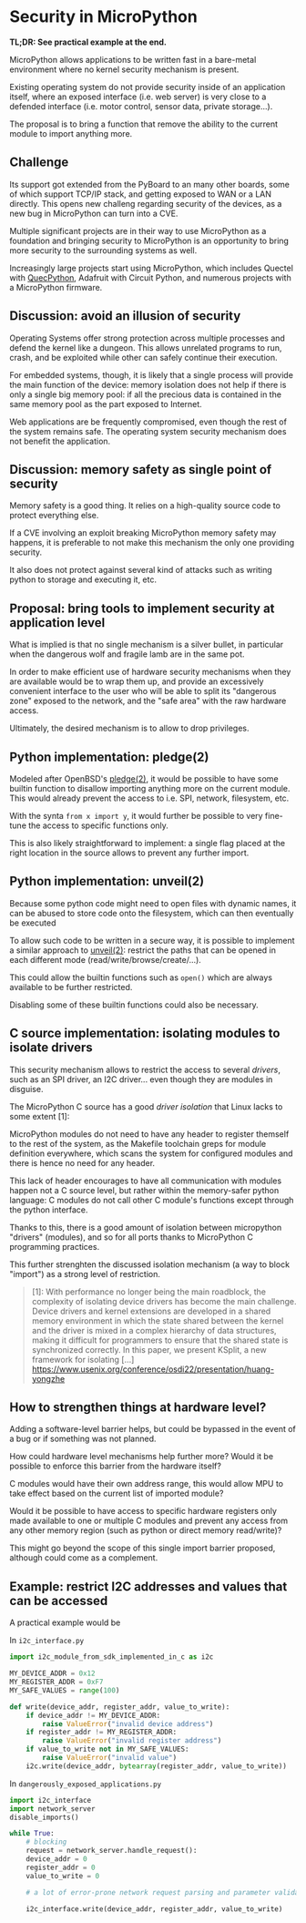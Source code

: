 # Security in MicroPython

**TL;DR: See practical example at the end.**

MicroPython allows applications to be written fast in a bare-metal environment
where no kernel security mechanism is present.

Existing operating system do not provide security inside of an application
itself, where an exposed interface (i.e. web server) is very close to a
defended interface (i.e. motor control, sensor data, private storage...).

The proposal is to bring a function that remove the ability to the current
module to import anything more.

Challenge
--------------------------------------------------------------------------------
Its support got extended from the PyBoard to an many other boards, some of
which support TCP/IP stack, and getting exposed to WAN or a LAN directly. This
opens new challeng regarding security of the devices, as a new bug in
MicroPython can turn into a CVE.

Multiple significant projects are in their way to use MicroPython as a
foundation and bringing security to MicroPython is an opportunity to bring more
security to the surrounding systems as well.

Increasingly large projects start using MicroPython, which includes Quectel with
[QuecPython](https://python.quectel.com/), Adafruit with Circuit Python,
and numerous projects with a MicroPython firmware.

Discussion: avoid an illusion of security
--------------------------------------------------------------------------------
Operating Systems offer strong protection across multiple processes and defend
the kernel like a dungeon. This allows unrelated programs to run, crash, and be
exploited while other can safely continue their execution.

For embedded systems, though, it is likely that a single process will provide
the main function of the device: memory isolation does not help if there is
only a single big memory pool: if all the precious data is contained in the
same memory pool as the part exposed to Internet.

Web applications are be frequently compromised, even though the rest of the
system remains safe. The operating system security mechanism does not benefit
the application.

Discussion: memory safety as single point of security
--------------------------------------------------------------------------------
Memory safety is a good thing. It relies on a high-quality source code to
protect everything else.

If a CVE involving an exploit breaking MicroPython memory safety may happens,
it is preferable to not make this mechanism the only one providing security.

It also does not protect against several kind of attacks such as writing
python to storage and executing it, etc.

Proposal: bring tools to implement security at application level
--------------------------------------------------------------------------------
What is implied is that no single mechanism is a silver bullet, in particular
when the dangerous wolf and fragile lamb are in the same pot.

In order to make efficient use of hardware security mechanisms when they are
available would be to wrap them up, and provide an excessively convenient
interface to the user who will be able to split its "dangerous zone" exposed
to the network, and the "safe area" with the raw hardware access.

Ultimately, the desired mechanism is to allow to drop privileges.

Python implementation: pledge(2)
--------------------------------------------------------------------------------
Modeled after OpenBSD's [pledge(2)](https://man.openbsd.org/pledge), it would be
possible to have some builtin function to disallow importing anything more on
the current module. This would already prevent the access to i.e. SPI, network,
filesystem, etc.

With the synta `from x import y`, it would further be possible to very
fine-tune the access to specific functions only.

This is also likely straightforward to implement: a single flag placed at the
right location in the source allows to prevent any further import.

Python implementation: unveil(2)
--------------------------------------------------------------------------------
Because some python code might need to open files with dynamic names, it can be
abused to store code onto the filesystem, which can then eventually be executed 

To allow such code to be written in a secure way, it is possible to implement a
similar approach to [unveil(2)](https://man.openbsd.org/unveil): restrict the
paths that can be opened in each different mode (read/write/browse/create/...).

This could allow the builtin functions such as `open()` which are always
available to be further restricted.

Disabling some of these builtin functions could also be necessary.

C source implementation: isolating modules to isolate drivers
--------------------------------------------------------------------------------
This security mechanism allows to restrict the access to several *drivers*,
such as an SPI driver, an I2C driver... even though they are modules in
disguise.

The MicroPython C source has a good *driver isolation* that Linux lacks to some
extent [1]:

MicroPython modules do not need to have any header to register themself to the
rest of the system, as the Makefile toolchain greps for module definition
everywhere, which scans the system for configured modules and there is hence
no need for any header.

This lack of header encourages to have all communication with modules happen
not a C source level, but rather within the memory-safer python language:
C modules do not call other C module's functions except through the python
interface.

Thanks to this, there is a good amount of isolation between micropython
"drivers" (modules), and so for all ports thanks to MicroPython C programming
practices.

This further strenghten the discussed isolation mechanism (a way to block
"import") as a strong level of restriction.

> [1]: With performance no longer being the main roadblock, the complexity of
> isolating device drivers has become the main challenge. Device drivers and
> kernel extensions are developed in a shared memory environment in which the
> state shared between the kernel and the driver is mixed in a complex
> hierarchy of data structures, making it difficult for programmers to ensure
> that the shared state is synchronized correctly. In this paper, we present
> KSplit, a new framework for isolating [...]
> <https://www.usenix.org/conference/osdi22/presentation/huang-yongzhe>

How to strengthen things at hardware level?
--------------------------------------------------------------------------------
Adding a software-level barrier helps, but could be bypassed in the event of a
bug or if something was not planned.

How could hardware level mechanisms help further more?
Would it be possible to enforce this barrier from the hardware itself?

C modules would have their own address range, this would allow MPU to take
effect based on the current list of imported module?

Would it be possible to have access to specific hardware registers only made
available to one or multiple C modules and prevent any access from any other
memory region (such as python or direct memory read/write)?

This might go beyond the scope of this single import barrier proposed, although
could come as a complement.

Example: restrict I2C addresses and values that can be accessed
--------------------------------------------------------------------------------
A practical example would be

In `i2c_interface.py`

```python
import i2c_module_from_sdk_implemented_in_c as i2c

MY_DEVICE_ADDR = 0x12
MY_REGISTER_ADDR = 0xF7
MY_SAFE_VALUES = range(100)

def write(device_addr, register_addr, value_to_write):
    if device_addr != MY_DEVICE_ADDR:
        raise ValueError("invalid device address")
    if register_addr != MY_REGISTER_ADDR:
        raise ValueError("invalid register address")
    if value_to_write not in MY_SAFE_VALUES:
        raise ValueError("invalid value")
    i2c.write(device_addr, bytearray(register_addr, value_to_write))
```

In `dangerously_exposed_applications.py`

```python
import i2c_interface
import network_server
disable_imports()

while True:
    # blocking
    request = network_server.handle_request():
    device_addr = 0
    register_addr = 0
    value_to_write = 0

    # a lot of error-prone network request parsing and parameter validation

    i2c_interface.write(device_addr, register_addr, value_to_write)
```
